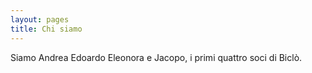```yaml
---
layout: pages
title: Chi siamo
---
```


Siamo Andrea Edoardo Eleonora e Jacopo, i primi quattro soci di Biclò.
